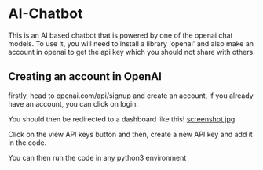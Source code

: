 # AI-Chatbot
This is an AI based chatbot that is powered by one of the openai chat models. To use it, you will need to install a library 'openai' and also make an account in openai to get the api key which you should not share with others.

## Creating an account in OpenAI
firstly, head to openai.com/api/signup and create an account, if you already have an account, you can click on login.

You should then be redirected to a dashboard like this!
[screenshot jpg](https://user-images.githubusercontent.com/114322929/219850781-f934402f-61e8-4e27-aab5-cfa8eda79d13.png)

Click on the view API keys button and then, create a new API key and add it in the code. 

You can then run the code in any python3 environment 
